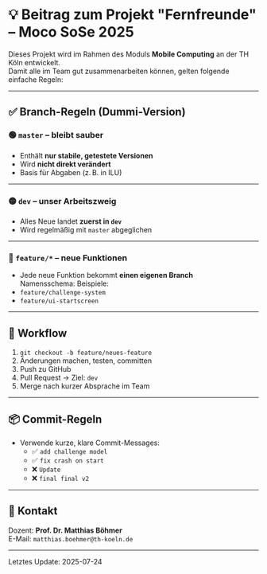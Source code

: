 # 💡 Beitrag zum Projekt "Fernfreunde" – Moco SoSe 2025

Dieses Projekt wird im Rahmen des Moduls **Mobile Computing** an der TH Köln entwickelt.  
Damit alle im Team gut zusammenarbeiten können, gelten folgende einfache Regeln:

---

## ✅ Branch-Regeln (Dummi-Version)

### 🟢 `master` – bleibt sauber
- Enthält **nur stabile, getestete Versionen**
- Wird **nicht direkt verändert**
- Basis für Abgaben (z. B. in ILU)

---

### 🟡 `dev` – unser Arbeitszweig
- Alles Neue landet **zuerst in `dev`**
- Wird regelmäßig mit `master` abgeglichen

---

### 🔵 `feature/*` – neue Funktionen
- Jede neue Funktion bekommt **einen eigenen Branch**  
  Namensschema:
Beispiele:
- `feature/challenge-system`
- `feature/ui-startscreen`

---

## 🔁 Workflow

1. `git checkout -b feature/neues-feature`
2. Änderungen machen, testen, committen
3. Push zu GitHub
4. Pull Request → Ziel: `dev`
5. Merge nach kurzer Absprache im Team

---

## 📦 Commit-Regeln

- Verwende kurze, klare Commit-Messages:
  - ✅ `add challenge model`
  - ✅ `fix crash on start`
  - ❌ `Update`
  - ❌ `final final v2`

---

## 👥 Kontakt

Dozent: **Prof. Dr. Matthias Böhmer**  
E-Mail: `matthias.boehmer@th-koeln.de`

---
Letztes Update: 2025-07-24
